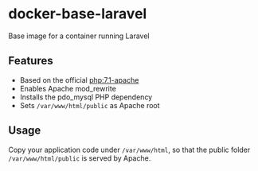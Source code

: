 # docker-base-laravel
Base image for a container running Laravel

## Features
* Based on the official [php:7.1-apache](https://github.com/docker-library/php/blob/67efd89c36bf15cb5ba096213e0536b2cab5eb38/7.1/stretch/apache/Dockerfile)
* Enables Apache mod_rewrite
* Installs the pdo_mysql PHP dependency
* Sets `/var/www/html/public` as Apache root

## Usage
Copy your application code under `/var/www/html`, so that the public folder `/var/www/html/public` is served by Apache.
